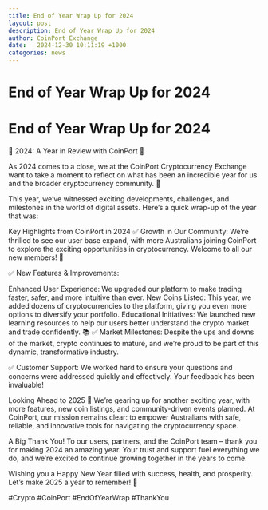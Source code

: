 ```yaml
---
title: End of Year Wrap Up for 2024
layout: post
description: End of Year Wrap Up for 2024
author: CoinPort Exchange
date:   2024-12-30 10:11:19 +1000
categories: news
---
```

# End of Year Wrap Up for 2024
# End of Year Wrap Up for 2024

🌟 2024: A Year in Review with CoinPort 🌟

As 2024 comes to a close, we at the CoinPort Cryptocurrency Exchange want to take a moment to reflect on what has been an incredible year for us and the broader cryptocurrency community. 🚀

This year, we’ve witnessed exciting developments, challenges, and milestones in the world of digital assets. Here’s a quick wrap-up of the year that was:

Key Highlights from CoinPort in 2024
✅ Growth in Our Community: We’re thrilled to see our user base expand, with more Australians joining CoinPort to explore the exciting opportunities in cryptocurrency. Welcome to all our new members! 🎉

✅ New Features & Improvements:

Enhanced User Experience: We upgraded our platform to make trading faster, safer, and more intuitive than ever.
New Coins Listed: This year, we added dozens of cryptocurrencies to the platform, giving you even more options to diversify your portfolio.
Educational Initiatives: We launched new learning resources to help our users better understand the crypto market and trade confidently. 📚
✅ Market Milestones: Despite the ups and downs of the market, crypto continues to mature, and we’re proud to be part of this dynamic, transformative industry.

✅ Customer Support: We worked hard to ensure your questions and concerns were addressed quickly and effectively. Your feedback has been invaluable!

Looking Ahead to 2025
🌟 We’re gearing up for another exciting year, with more features, new coin listings, and community-driven events planned. At CoinPort, our mission remains clear: to empower Australians with safe, reliable, and innovative tools for navigating the cryptocurrency space.

A Big Thank You!
To our users, partners, and the CoinPort team – thank you for making 2024 an amazing year. Your trust and support fuel everything we do, and we’re excited to continue growing together in the years to come.

Wishing you a Happy New Year filled with success, health, and prosperity. Let’s make 2025 a year to remember! 💫

#Crypto #CoinPort #EndOfYearWrap #ThankYou
